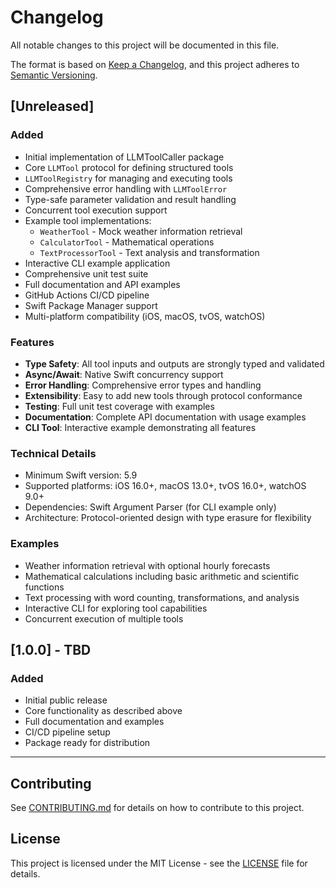 # Changelog

All notable changes to this project will be documented in this file.

The format is based on [Keep a Changelog](https://keepachangelog.com/en/1.0.0/),
and this project adheres to [Semantic Versioning](https://semver.org/spec/v2.0.0.html).

## [Unreleased]

### Added
- Initial implementation of LLMToolCaller package
- Core `LLMTool` protocol for defining structured tools
- `LLMToolRegistry` for managing and executing tools
- Comprehensive error handling with `LLMToolError`
- Type-safe parameter validation and result handling
- Concurrent tool execution support
- Example tool implementations:
  - `WeatherTool` - Mock weather information retrieval
  - `CalculatorTool` - Mathematical operations
  - `TextProcessorTool` - Text analysis and transformation
- Interactive CLI example application
- Comprehensive unit test suite
- Full documentation and API examples
- GitHub Actions CI/CD pipeline
- Swift Package Manager support
- Multi-platform compatibility (iOS, macOS, tvOS, watchOS)

### Features
- **Type Safety**: All tool inputs and outputs are strongly typed and validated
- **Async/Await**: Native Swift concurrency support
- **Error Handling**: Comprehensive error types and handling
- **Extensibility**: Easy to add new tools through protocol conformance
- **Testing**: Full unit test coverage with examples
- **Documentation**: Complete API documentation with usage examples
- **CLI Tool**: Interactive example demonstrating all features

### Technical Details
- Minimum Swift version: 5.9
- Supported platforms: iOS 16.0+, macOS 13.0+, tvOS 16.0+, watchOS 9.0+
- Dependencies: Swift Argument Parser (for CLI example only)
- Architecture: Protocol-oriented design with type erasure for flexibility

### Examples
- Weather information retrieval with optional hourly forecasts
- Mathematical calculations including basic arithmetic and scientific functions
- Text processing with word counting, transformations, and analysis
- Interactive CLI for exploring tool capabilities
- Concurrent execution of multiple tools

## [1.0.0] - TBD

### Added
- Initial public release
- Core functionality as described above
- Full documentation and examples
- CI/CD pipeline setup
- Package ready for distribution

---

## Contributing

See [CONTRIBUTING.md](CONTRIBUTING.md) for details on how to contribute to this project.

## License

This project is licensed under the MIT License - see the [LICENSE](LICENSE) file for details.